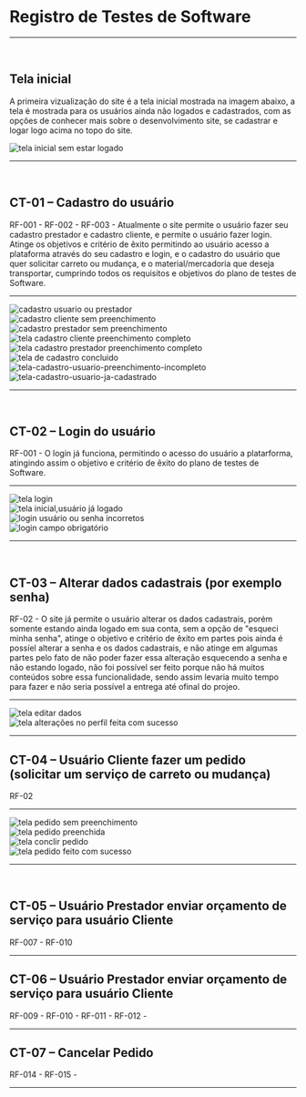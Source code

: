 # Registro de Testes de Software
<hr />
<br>

## Tela inicial
A primeira vizualização do site é a tela inicial mostrada na imagem abaixo, a  tela é mostrada para os usuários ainda não logados e cadastrados, com as opções de conhecer mais sobre o desenvolvimento site, se cadastrar e logar logo acima no topo do site. 

![tela inicial sem estar logado](https://user-images.githubusercontent.com/91202959/174346807-5880d611-84c6-431f-b8bd-a2be40246086.jpg)

<hr />
<br>

## CT-01 – Cadastro do usuário
RF-001 - RF-002 - RF-003 - Atualmente o site permite o usuário fazer seu cadastro prestador e cadastro cliente, e permite o usuário fazer login. Atinge os objetivos e critério de êxito permitindo ao usuário acesso a plataforma através do seu cadastro e login, e o cadastro do usuário que quer solicitar carreto ou mudança, e o material/mercadoria que deseja transportar, cumprindo todos os requisitos e objetivos do plano de testes de Software.
<hr />

![cadastro usuario ou prestador](https://user-images.githubusercontent.com/91202959/174340239-c3500fa4-ff8d-4258-b438-30e84ee2beee.png)
<br>
![cadastro cliente sem preenchimento](https://user-images.githubusercontent.com/91202959/174342198-c16a9304-8951-42c9-8e5c-015d2ffd9c3e.png)
<br>
![cadastro prestador sem preenchimento](https://user-images.githubusercontent.com/91202959/174342548-beaf5564-012e-4684-afba-5c5d6076991c.png)
<br>
![tela cadastro cliente preenchimento completo](https://user-images.githubusercontent.com/91202959/174340336-afb3326f-09cb-49e3-90b5-e666bac8c120.png)
<br>
![tela cadastro prestador preenchimento completo](https://user-images.githubusercontent.com/91202959/174343737-497778a7-36ae-4d6f-bf10-b0a80fb20297.png)
<br>
![tela de cadastro concluido](https://user-images.githubusercontent.com/91202959/174343926-30654391-2f18-4012-a505-1c9eb2f2b341.png)
<br>
![tela-cadastro-usuario-preenchimento-incompleto](https://user-images.githubusercontent.com/91202959/174344230-95bbb701-dee5-49df-8b46-8265e91f6450.png)
<br>
![tela-cadastro-usuario-ja-cadastrado](https://user-images.githubusercontent.com/91202959/174344352-7aa08b60-4bc0-4433-bef1-58da99a303c4.png)
<hr />
<br>

## CT-02 – Login do usuário
RF-001 - O login já funciona, permitindo o acesso do usuário a platarforma, atingindo assim o objetivo e critério de êxito do plano de testes de Software.
<hr />

![tela login](https://user-images.githubusercontent.com/91202959/174345745-e44833d6-6e35-4d8b-8bbf-1c1d7c5a87e2.png)
<br>
![tela inicial,usuário já logado](https://user-images.githubusercontent.com/91202959/174339580-4c0fbb92-43e5-46be-ae69-abf639f88dab.png)
<br>
![login usuário ou senha incorretos](https://user-images.githubusercontent.com/91202959/174347138-2a8ef2ad-13c1-4e99-afef-0fb8096f3d29.png)
<br>
![login campo obrigatório](https://user-images.githubusercontent.com/91202959/174347251-77e0ebd0-6046-4fce-a287-187cfbfccfa1.png)

<hr />
<br>

## CT-03 – Alterar dados cadastrais (por exemplo senha)
RF-02 - O site já permite o usuário alterar os dados cadastrais, porém somente estando ainda logado em sua conta, sem a opção de "esqueci minha senha", atinge o objetivo e critério de êxito em partes pois ainda  é possíel alterar a senha e os dados cadastrais, e não atinge em algumas partes pelo fato de não poder fazer essa alteração esquecendo a senha e não estando logado, não foi possível ser feito porque não há muitos conteúdos sobre essa funcionalidade, sendo assim levaria muito tempo para fazer e  não seria possível a entrega até ofinal do projeo.
<hr />

![tela editar dados](https://user-images.githubusercontent.com/91202959/174352092-79212acc-e1cd-4889-ac3a-9bdfbaa48fde.png)
<br>
![tela alterações no perfil feita com sucesso](https://user-images.githubusercontent.com/91202959/174352353-f5e7ade4-5dc5-4227-b7e0-5aa3ad274a22.png)

<hr />

## CT-04 – Usuário Cliente fazer um pedido (solicitar um serviço de carreto ou mudança)
RF-02
<hr />

![tela pedido sem preenchimento](https://user-images.githubusercontent.com/91202959/174349590-7155654d-a683-4736-91dd-650621db5da7.png)
<br>
![tela pedido preenchida](https://user-images.githubusercontent.com/91202959/174349702-ababc0c3-9f77-444f-8ec2-90603df3756c.png)
<br>
![tela conclir pedido](https://user-images.githubusercontent.com/91202959/174349854-dda3c29f-d2f1-4b0c-886a-a9c2e6ebfeaf.png)
<br>
![tela pedido feito com sucesso](https://user-images.githubusercontent.com/91202959/174349947-c827fa10-50a3-4b9c-a9bd-339c77b7283f.png)
<hr />
<br>



## CT-05 – Usuário Prestador enviar orçamento de serviço para usuário Cliente
RF-007 - RF-010 
<hr />

## CT-06 – Usuário Prestador enviar orçamento de serviço para usuário Cliente
RF-009 - RF-010 - RF-011 - RF-012 -
<hr />

## CT-07 – Cancelar Pedido
RF-014 - RF-015 -
<hr />
